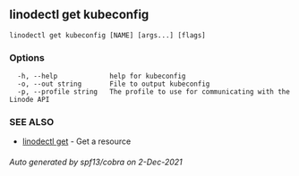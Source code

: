 ## linodectl get kubeconfig



```
linodectl get kubeconfig [NAME] [args...] [flags]
```

### Options

```
  -h, --help             help for kubeconfig
  -o, --out string       File to output kubeconfig
  -p, --profile string   The profile to use for communicating with the Linode API
```

### SEE ALSO

* [linodectl get](linodectl_get.md)	 - Get a resource

###### Auto generated by spf13/cobra on 2-Dec-2021
